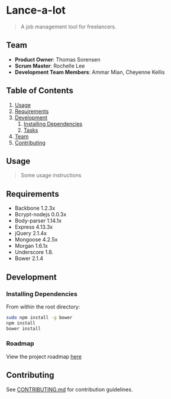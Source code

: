# Lance-a-lot

> A job management tool for freelancers.

## Team

  - __Product Owner__: Thomas Sorensen
  - __Scrum Master__: Rochelle Lee
  - __Development Team Members__: Ammar Mian, Cheyenne Kellis

## Table of Contents

1. [Usage](#Usage)
1. [Requirements](#requirements)
1. [Development](#development)
    1. [Installing Dependencies](#installing-dependencies)
    1. [Tasks](#tasks)
1. [Team](#team)
1. [Contributing](#contributing)

## Usage

> Some usage instructions

## Requirements

- Backbone 1.2.3x
- Bcrypt-nodejs 0.0.3x
- Body-parser 1.14.1x
- Express 4.13.3x
- jQuery 2.1.4x
- Mongoose 4.2.5x
- Morgan 1.6.1x
- Underscore 1.8.
- Bower 2.1.4



## Development

### Installing Dependencies

From within the root directory:

```sh
sudo npm install -g bower
npm install
bower install
```

### Roadmap

View the project roadmap [here](https://github.com/emerald-mopeds/emerald-mopeds/wiki/Roadmap)


## Contributing

See [CONTRIBUTING.md](CONTRIBUTING.md) for contribution guidelines.
